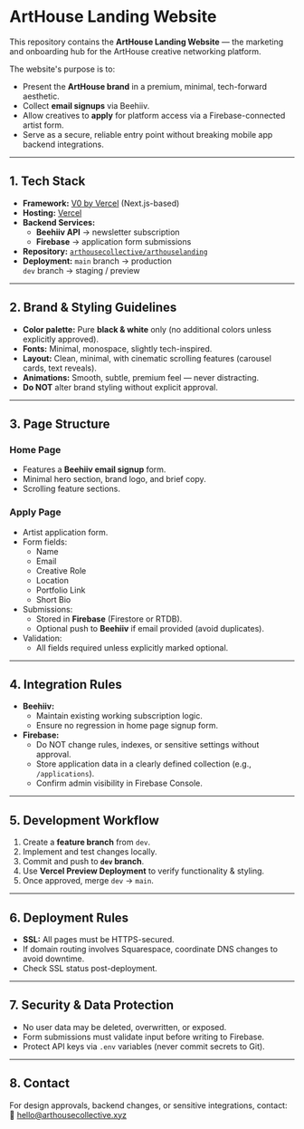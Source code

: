 # ArtHouse Landing Website

This repository contains the **ArtHouse Landing Website** — the marketing and onboarding hub for the ArtHouse creative networking platform.

The website's purpose is to:
- Present the **ArtHouse brand** in a premium, minimal, tech-forward aesthetic.
- Collect **email signups** via Beehiiv.
- Allow creatives to **apply** for platform access via a Firebase-connected artist form.
- Serve as a secure, reliable entry point without breaking mobile app backend integrations.

---

## 1. Tech Stack

- **Framework:** [V0 by Vercel](https://v0.dev) (Next.js-based)
- **Hosting:** [Vercel](https://vercel.com/)
- **Backend Services:**
  - **Beehiiv API** → newsletter subscription
  - **Firebase** → application form submissions
- **Repository:** [`arthousecollective/arthouselanding`](https://github.com/arthousecollective/arthouselanding)
- **Deployment:** `main` branch → production  
  `dev` branch → staging / preview

---

## 2. Brand & Styling Guidelines

- **Color palette:** Pure **black & white** only (no additional colors unless explicitly approved).
- **Fonts:** Minimal, monospace, slightly tech-inspired.
- **Layout:** Clean, minimal, with cinematic scrolling features (carousel cards, text reveals).
- **Animations:** Smooth, subtle, premium feel — never distracting.
- **Do NOT** alter brand styling without explicit approval.

---

## 3. Page Structure

### Home Page
- Features a **Beehiiv email signup** form.
- Minimal hero section, brand logo, and brief copy.
- Scrolling feature sections.

### Apply Page
- Artist application form.
- Form fields:
  - Name
  - Email
  - Creative Role
  - Location
  - Portfolio Link
  - Short Bio
- Submissions:
  - Stored in **Firebase** (Firestore or RTDB).
  - Optional push to **Beehiiv** if email provided (avoid duplicates).
- Validation:
  - All fields required unless explicitly marked optional.

---

## 4. Integration Rules

- **Beehiiv:**
  - Maintain existing working subscription logic.
  - Ensure no regression in home page signup form.
- **Firebase:**
  - Do NOT change rules, indexes, or sensitive settings without approval.
  - Store application data in a clearly defined collection (e.g., `/applications`).
  - Confirm admin visibility in Firebase Console.

---

## 5. Development Workflow

1. Create a **feature branch** from `dev`.
2. Implement and test changes locally.
3. Commit and push to **`dev` branch**.
4. Use **Vercel Preview Deployment** to verify functionality & styling.
5. Once approved, merge `dev` → `main`.

---

## 6. Deployment Rules

- **SSL:** All pages must be HTTPS-secured.
- If domain routing involves Squarespace, coordinate DNS changes to avoid downtime.
- Check SSL status post-deployment.

---

## 7. Security & Data Protection

- No user data may be deleted, overwritten, or exposed.
- Form submissions must validate input before writing to Firebase.
- Protect API keys via `.env` variables (never commit secrets to Git).

---

## 8. Contact

For design approvals, backend changes, or sensitive integrations, contact:  
📧 hello@arthousecollective.xyz
